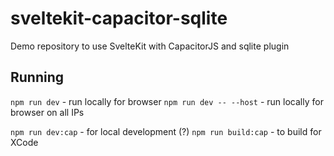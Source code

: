 # sveltekit-capacitor-sqlite
Demo repository to use SvelteKit with CapacitorJS and sqlite plugin

## Running
`npm run dev` - run locally for browser
`npm run dev -- --host` - run locally for browser on all IPs

`npm run dev:cap` - for local development (?)
`npm run build:cap` - to build for XCode